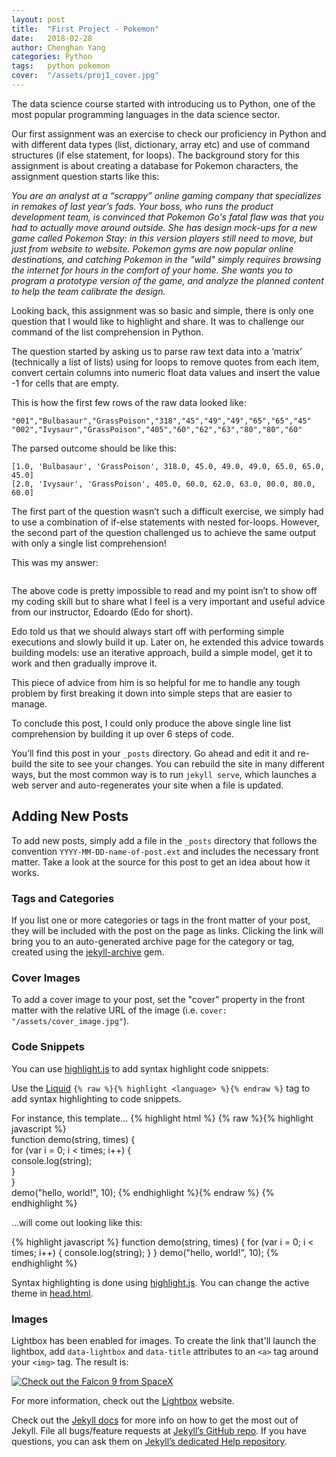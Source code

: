 ```yaml
---
layout: post
title:  "First Project - Pokemon"
date:   2018-02-28
author: Chenghan Yang
categories: Python
tags:	python pokemon
cover:  "/assets/proj1_cover.jpg"
---
```


The data science course started with introducing us to Python, one of the most popular programming languages in the data science sector.

Our first assignment was an exercise to check our proficiency in Python and with different data types (list, dictionary, array etc) and use of command structures (if else statement, for loops). The background story for this assignment is about creating a database for Pokemon characters, the assignment question starts like this:

_You are an analyst at a “scrappy” online gaming company that specializes in remakes of last year’s fads._
_Your boss, who runs the product development team, is convinced that Pokemon Go's fatal flaw was that you had to actually move around outside. She has design mock-ups for a new game called Pokemon Stay: in this version players still need to move, but just from website to website. Pokemon gyms are now popular online destinations, and catching Pokemon in the "wild" simply requires browsing the internet for hours in the comfort of your home._
_She wants you to program a prototype version of the game, and analyze the planned content to help the team calibrate the design._

Looking back, this assignment was so basic and simple, there is only one question that I would like to highlight and share. It was to challenge our command of the list comprehension in Python.

The question started by asking us to parse raw text data into a ‘matrix’ (technically a list of lists) using for loops to remove quotes from each item, convert certain columns into numeric float data values and insert the value -1 for cells that are empty.

This is how the first few rows of the raw data looked like:
```"PokedexNumber","Name","Type","Total","HP","Attack","Defense","SpecialAttack","SpecialDefense","Speed"
"001","Bulbasaur","GrassPoison","318","45","49","49","65","65","45"
"002","Ivysaur","GrassPoison","405","60","62","63","80","80","60"
```

The parsed outcome should be like this:
```['PokedexNumber', 'Name', 'Type', 'Total', 'HP', 'Attack', 'Defense', 'SpecialAttack', 'SpecialDefense', 'Speed']
[1.0, 'Bulbasaur', 'GrassPoison', 318.0, 45.0, 49.0, 49.0, 65.0, 65.0, 45.0]
[2.0, 'Ivysaur', 'GrassPoison', 405.0, 60.0, 62.0, 63.0, 80.0, 80.0, 60.0]
```

The first part of the question wasn’t such a difficult exercise, we simply had to use a combination of if-else statements with nested for-loops. However, the second part of the question challenged us to achieve the same output with only a single list comprehension!

This was my answer:
```output = [[cell if col_index==1 or col_index==2 else -1 if cell=='' else float(cell) for col_index, cell in enumerate(row)] if row_index <> 0 else row for row_index, row in enumerate(i.replace('"','').replace('\n', '').split(',') for i in raw_pd)]
```

The above code is pretty impossible to read and my point isn’t to show off my coding skill but to share what I feel is a very important and useful advice from our instructor, Edoardo (Edo for short).

Edo told us that we should always start off with performing simple executions and slowly build it up. Later on, he extended this advice towards building models: use an iterative approach, build a simple model, get it to work and then gradually improve it.

This piece of advice from him is so helpful for me to handle any tough problem by first breaking it down into simple steps that are easier to manage.

To conclude this post, I could only produce the above single line list comprehension by building it up over 6 steps of code.


You’ll find this post in your `_posts` directory. Go ahead and edit it and re-build the site to see your changes. You can rebuild the site in many different ways, but the most common way is to run `jekyll serve`, which launches a web server and auto-regenerates your site when a file is updated.

## Adding New Posts

To add new posts, simply add a file in the `_posts` directory that follows the convention `YYYY-MM-DD-name-of-post.ext` and includes the necessary front matter. Take a look at the source for this post to get an idea about how it works.

### Tags and Categories

If you list one or more categories or tags in the front matter of your post, they will be included with the post on the page as links. Clicking the link will bring you to an auto-generated archive page for the category or tag, created using the [jekyll-archive][jekyll-archive] gem.

### Cover Images

To add a cover image to your post, set the "cover" property in the front matter with the relative URL of the image (i.e. <code>cover: "/assets/cover_image.jpg"</code>).

### Code Snippets

You can use [highlight.js][highlight] to add syntax highlight code snippets:

Use the [Liquid][liquid] `{% raw %}{% highlight <language> %}{% endraw %}` tag to add syntax highlighting to code snippets.

For instance, this template...
{% highlight html %}
{% raw %}{% highlight javascript %}    
function demo(string, times) {    
  for (var i = 0; i < times; i++) {    
    console.log(string);    
  }    
}    
demo("hello, world!", 10);
{% endhighlight %}{% endraw %}
{% endhighlight %}

...will come out looking like this:

{% highlight javascript %}
function demo(string, times) {
  for (var i = 0; i < times; i++) {
    console.log(string);
  }
}
demo("hello, world!", 10);
{% endhighlight %}

Syntax highlighting is done using [highlight.js][highlight]. You can change the active theme in [head.html](https://github.com/bencentra/centrarium/blob/2dcd73d09e104c3798202b0e14c1db9fa6e77bc7/_includes/head.html#L15).

### Images

Lightbox has been enabled for images. To create the link that'll launch the lightbox, add <code>data-lightbox</code> and <code>data-title</code> attributes to an <code>&lt;a&gt;</code> tag around your <code>&lt;img&gt;</code> tag. The result is:

<a href="//bencentra.com/assets/images/falcon9_large.jpg" data-lightbox="falcon9-large" data-title="Check out the Falcon 9 from SpaceX">
  <img src="//bencentra.com/assets/images/falcon9_small.jpg" title="Check out the Falcon 9 from SpaceX">
</a>

For more information, check out the [Lightbox][lightbox] website.

Check out the [Jekyll docs][jekyll] for more info on how to get the most out of Jekyll. File all bugs/feature requests at [Jekyll’s GitHub repo][jekyll-gh]. If you have questions, you can ask them on [Jekyll’s dedicated Help repository][jekyll-help].

[jekyll]:      http://jekyllrb.com
[jekyll-gh]:   https://github.com/jekyll/jekyll
[jekyll-help]: https://github.com/jekyll/jekyll-help
[highlight]:   https://highlightjs.org/
[lightbox]:    http://lokeshdhakar.com/projects/lightbox2/
[jekyll-archive]: https://github.com/jekyll/jekyll-archives
[liquid]: https://github.com/Shopify/liquid/wiki/Liquid-for-Designers

